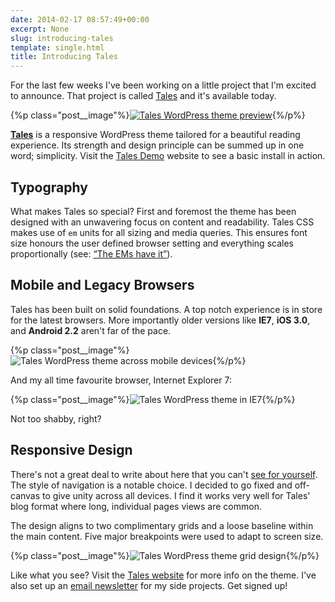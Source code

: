 ```yaml
---
date: 2014-02-17 08:57:49+00:00
excerpt: None
slug: introducing-tales
template: single.html
title: Introducing Tales
---
```


For the last few weeks I've been working on a little project that I'm excited to announce. That project is called [Tales](http://themes.dbushell.com/tales/) and it's available today.

{%p class="post__image"%}[![Tales WordPress theme preview](http://dbushell.com/wp-content/uploads/2014/02/tales-preview-large.png)](http://themes.dbushell.com/tales/){%/p%}

**[Tales](http://themes.dbushell.com/tales/)** is a responsive WordPress theme tailored for a beautiful reading experience. Its strength and design principle can be summed up in one word; simplicity. Visit the [Tales Demo](http://themes.dbushell.com/tales-demo/) website to see a basic install in action.


## Typography


What makes Tales so special? First and foremost the theme has been designed with an unwavering focus on content and readability. Tales CSS makes use of `em` units for all sizing and media queries. This ensures font size honours the user defined browser setting and everything scales proportionally (see: [“The EMs have it”](http://blog.cloudfour.com/the-ems-have-it-proportional-media-queries-ftw/)).


## Mobile and Legacy Browsers


Tales has been built on solid foundations. A top notch experience is in store for the latest browsers. More importantly older versions like **IE7**, **iOS 3.0**, and **Android 2.2** aren't far of the pace.

{%p class="post__image"%}![Tales WordPress theme across mobile devices](http://dbushell.com/wp-content/uploads/2014/02/tales-mobile-devices.jpg){%/p%}

And my all time favourite browser, Internet Explorer 7:

{%p class="post__image"%}![Tales WordPress theme in IE7](http://dbushell.com/wp-content/uploads/2014/02/tales-in-ie7.png){%/p%}

Not too shabby, right?


## Responsive Design


There's not a great deal to write about here that you can't [see for yourself](http://themes.dbushell.com/tales/). The style of navigation is a notable choice. I decided to go fixed and off-canvas to give unity across all devices. I find it works very well for Tales' blog format where long, individual pages views are common.

The design aligns to two complimentary grids and a loose baseline within the main content. Five major breakpoints were used to adapt to screen size.

{%p class="post__image"%}![Tales WordPress theme grid design](http://dbushell.com/wp-content/uploads/2014/02/tales-grid-desktop.png){%/p%}

Like what you see? Visit the [Tales website](http://themes.dbushell.com/tales/) for more info on the theme. I've also set up an [email newsletter](http://eepurl.com/M2I9P) for my side projects. Get signed up!
